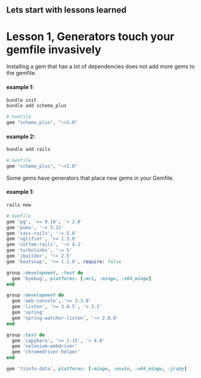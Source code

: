 ## Lets start with lessons learned
# Lesson 1, Generators touch your gemfile invasively

Installing a gem that has a lot of dependencies does not add more gems to the gemfile.
#### example 1:
```bash
bundle init
bundle add schema_plus
```
```ruby
# Gemfile
gem "schema_plus", "~>2.0"
```
#### example 2:
```bash
bundle add rails
```
```ruby
# Gemfile
gem "schema_plus", "~>2.0"
```

Some gems have generators that place new gems in your Gemfile.
#### example 1:
```bash
rails new
```

```ruby
# Gemfile
gem 'pg', '>= 0.18', '< 2.0'
gem 'puma', '~> 3.11'
gem 'sass-rails', '~> 5.0'
gem 'uglifier', '>= 1.3.0'
gem 'coffee-rails', '~> 4.2'
gem 'turbolinks', '~> 5'
gem 'jbuilder', '~> 2.5'
gem 'bootsnap', '>= 1.1.0', require: false

group :development, :test do
  gem 'byebug', platforms: [:mri, :mingw, :x64_mingw]
end

group :development do
  gem 'web-console', '>= 3.3.0'
  gem 'listen', '>= 3.0.5', '< 3.2'
  gem 'spring'
  gem 'spring-watcher-listen', '~> 2.0.0'
end

group :test do
  gem 'capybara', '>= 2.15', '< 4.0'
  gem 'selenium-webdriver'
  gem 'chromedriver-helper'
end

gem 'tzinfo-data', platforms: [:mingw, :mswin, :x64_mingw, :jruby]
```

